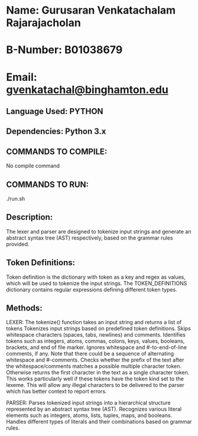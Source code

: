 # Name:		    Gurusaran Venkatachalam Rajarajacholan
# B-Number:	    B01038679
# Email:		gvenkatachal@binghamton.edu

## Language Used: PYTHON

## Dependencies: Python 3.x

## COMMANDS TO COMPILE:
No compile command

## COMMANDS TO RUN: 
./run.sh

## Description:
The lexer and parser are designed to tokenize input strings and generate an abstract syntax tree (AST) respectively, based on the grammar rules provided.

## Token Definitions:
Token definition is the dictionary with token as a key and regex as values, which will be used to tokenize the input strings.
The TOKEN_DEFINITIONS dictionary contains regular expressions defining different token types.

## Methods:
LEXER:
The tokenize() function takes an input string and returns a list of tokens
Tokenizes input strings based on predefined token definitions.
Skips whitespace characters (spaces, tabs, newlines) and comments.
Identifies tokens such as integers, atoms, commas, colons, keys, values, booleans, brackets, and end of file marker.
Ignores whitespace and #-to-end-of-line comments, if any. Note that there could be a sequence of alternating whitespace and #-comments.
Checks whether the prefix of the text after the whitespace/comments matches a possible multiple character token.
Otherwise returns the first character in the text as a single character token. This works particularly well if these tokens have the token kind set to the lexeme. This will allow any illegal characters to be delivered to the parser which has better context to report errors.

PARSER:
Parses tokenized input strings into a hierarchical structure represented by an abstract syntax tree (AST).
Recognizes various literal elements such as integers, atoms, lists, tuples, maps, and booleans.
Handles different types of literals and their combinations based on grammar rules.





